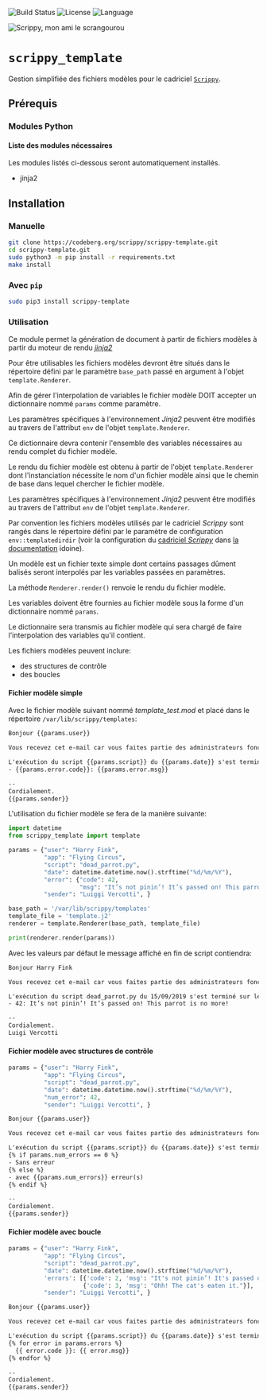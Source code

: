 ![Build Status](https://drone.mcos.nc/api/badges/scrippy/scrippy-template/status.svg) ![License](https://img.shields.io/static/v1?label=license&color=orange&message=MIT) ![Language](https://img.shields.io/static/v1?label=language&color=informational&message=Python)


![Scrippy, mon ami le scrangourou](./scrippy-template.png "Scrippy, mon ami le scrangourou")

# `scrippy_template`

Gestion simplifiée des fichiers modèles pour le cadriciel [`Scrippy`](https://codeberg.org/scrippy).

## Prérequis

### Modules Python

#### Liste des modules nécessaires

Les modules listés ci-dessous seront automatiquement installés.

- jinja2

## Installation

### Manuelle

```bash
git clone https://codeberg.org/scrippy/scrippy-template.git
cd scrippy-template.git
sudo python3 -m pip install -r requirements.txt
make install
```

### Avec `pip`

```bash
sudo pip3 install scrippy-template
```

### Utilisation

Ce module permet la génération de document à partir de fichiers modèles à partir du moteur de rendu *[jinja2](http://jinja.pocoo.org/)*

Pour être utilisables les fichiers modèles devront être situés dans le répertoire défini par le paramètre `base_path` passé en argument à l'objet `template.Renderer`.

Afin de gérer l'interpolation de variables le fichier modèle DOIT accepter un dictionnaire nommé `params` comme paramètre.

Les paramètres spécifiques à l'environnement _Jinja2_ peuvent être modifiés au travers de l'attribut `env` de l'objet `template.Renderer`.

Ce dictionnaire devra contenir l'ensemble des variables nécessaires au rendu complet du fichier modèle.

Le rendu du fichier modèle est obtenu à partir de l'objet `template.Renderer` dont l'instanciation nécessite le nom d'un fichier modèle ainsi que le chemin de base dans lequel chercher le fichier modèle.

Les paramètres spécifiques à l'environnement _Jinja2_ peuvent être modifiés au travers de l'attribut `env` de l'objet `template.Renderer`.

Par convention les fichiers modèles utilisés par le cadriciel _Scrippy_ sont rangés dans le répertoire défini par le paramètre de configuration `env::templatedirdir` (voir la configuration du [cadriciel _Scrippy_](https://codeberg.org/scrippy) dans [la documentation](https://codeberg.org/scrippy/scrippy-core) idoine).

Un modèle est un fichier texte simple dont certains passages dûment balisés seront interpolés par les variables passées en paramètres.

La méthode `Renderer.render()` renvoie le rendu du fichier modèle.

Les variables doivent être fournies au fichier modèle sous la forme d'un dictionnaire nommé `params`.

Le dictionnaire sera transmis au fichier modèle qui sera chargé de faire l'interpolation des variables qu'il contient.

Les fichiers modèles peuvent inclure:
- des structures de contrôle
- des boucles

#### Fichier modèle simple

Avec le fichier modèle suivant nommé *template_test.mod* et placé dans le répertoire `/var/lib/scrippy/templates`:

```txt
Bonjour {{params.user}}

Vous recevez cet e-mail car vous faites partie des administrateurs fonctionnels de l'application {{params.app}}.

L'exécution du script {{params.script}} du {{params.date}} s'est terminé sur le code d'erreur suivant:
- {{params.error.code}}: {{params.error.msg}}

--
Cordialement.
{{params.sender}}
```

L'utilisation du fichier modèle se fera de la manière suivante:

```python
import datetime
from scrippy_template import template

params = {"user": "Harry Fink",
          "app": "Flying Circus",
          "script": "dead_parrot.py",
          "date": datetime.datetime.now().strftime("%d/%m/%Y"),
          "error": {"code": 42,
                    "msg": "It’s not pinin’! It’s passed on! This parrot is no more!"},
          "sender": "Luiggi Vercotti", }

base_path = '/var/lib/scrippy/templates'
template_file = 'template.j2'
renderer = template.Renderer(base_path, template_file)

print(renderer.render(params))

```

Avec les valeurs par défaut le message affiché en fin de script contiendra:

```txt
Bonjour Harry Fink

Vous recevez cet e-mail car vous faites partie des administrateurs fonctionnels de l'application Flying Circus.

L'exécution du script dead_parrot.py du 15/09/2019 s'est terminé sur le code d'erreur suivant:
- 42: It’s not pinin’! It’s passed on! This parrot is no more!

--
Cordialement.
Luigi Vercotti
```

#### Fichier modèle avec structures de contrôle

```python
params = {"user": "Harry Fink",
          "app": "Flying Circus",
          "script": "dead_parrot.py",
          "date": datetime.datetime.now().strftime("%d/%m/%Y"),
          "num_error": 42,
          "sender": "Luiggi Vercotti", }
```

```txt
Bonjour {{params.user}}

Vous recevez cet e-mail car vous faites partie des administrateurs fonctionnels de l'application {{params.app}}.

L'exécution du script {{params.script}} du {{params.date}} s'est terminé:
{% if params.num_errors == 0 %}
- Sans erreur
{% else %}
- avec {{params.num_errors}} erreur(s)
{% endif %}

--
Cordialement.
{{params.sender}}
```

#### Fichier modèle avec boucle

```python
params = {"user": "Harry Fink",
          "app": "Flying Circus",
          "script": "dead_parrot.py",
          "date": datetime.datetime.now().strftime("%d/%m/%Y"),
          'errors': [{'code': 2, 'msg': "It's not pinin’! It's passed on! This parrot is no more!"},
                     {'code': 3, 'msg': "Ohh! The cat's eaten it."}],
          "sender": "Luiggi Vercotti", }
```

```txt
Bonjour {{params.user}}

Vous recevez cet e-mail car vous faites partie des administrateurs fonctionnels de l'application {{params.app}}.

L'exécution du script {{params.script}} du {{params.date}} s'est terminé avec les erreurs suivantes:
{% for error in params.errors %}
  {{ error.code }}: {{ error.msg}}
{% endfor %}

--
Cordialement.
{{params.sender}}
```
